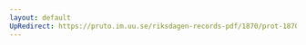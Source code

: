 ```yaml
---
layout: default
UpRedirect: https://pruto.im.uu.se/riksdagen-records-pdf/1870/prot-1870--ak--510/prot-1870--ak--510_001.pdf
---
```

